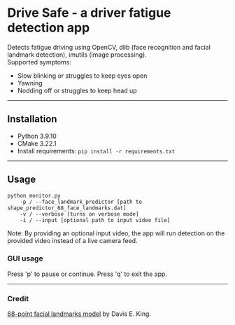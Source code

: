 # Drive Safe - a driver fatigue detection app 

Detects fatigue driving using OpenCV, dlib (face recognition and facial landmark detection), imutils (image processing).   
Supported symptoms:
- Slow blinking or struggles to keep eyes open
- Yawning
- Nodding off or struggles to keep head up
---
## Installation
- Python 3.9.10
- CMake 3.22.1
- Install requirements: ```pip install -r requirements.txt```
---
## Usage
```
python monitor.py
    -p / --face_landmark_predictor [path to shape_predictor_68_face_landmarks.dat]
    -v / --verbose [turns on verbose mode]
    -i / --input [optional path to input video file]
```
Note: By providing an optional input video, the app will run detection on the provided video instead of a live camera feed. 
### GUI usage
Press 'p' to pause or continue. Press 'q' to exit the app.

---
### Credit
[68-point facial landmarks model](https://github.com/davisking/dlib-models#shape_predictor_68_face_landmarksdatbz2) by Davis E. King.

